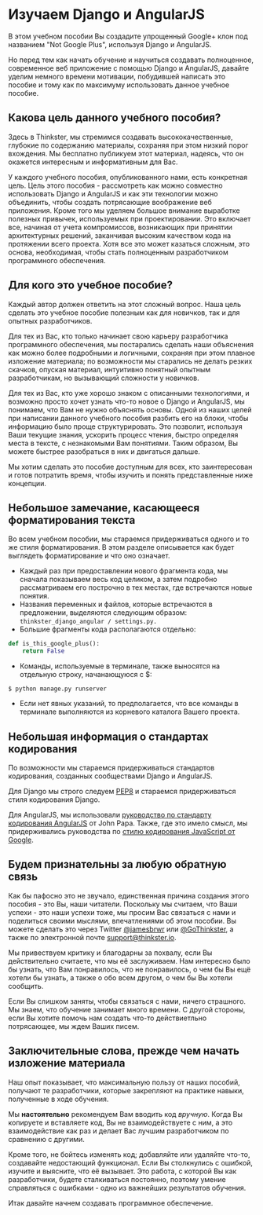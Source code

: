 # Изучаем Django и AngularJS

В этом учебном пособии Вы создадите упрощенный Google+ клон под названием "Not Google Plus", используя Django и AngularJS.

Но перед тем как начать обучение и научиться создавать полноценное, современное веб приложение с помощью Django и AngularJS,
давайте уделим немного времени мотивации, побудившей написать это пособие и тому как по максимуму использовать данное учебное пособие.

## Какова цель данного учебного пособия?

Здесь в Thinkster, мы стремимся создавать высококачественные, глубокие по содержанию материалы, сохраняя при этом низкий порог вхождения.
Мы бесплатно публикуем этот материал, надеясь, что он окажется интересным и информативным для Вас.

У каждого учебного пособия, опубликованного нами, есть конкретная цель. Цель этого пособия - рассмотреть как можно совместно 
использовать Django и AngularJS и как эти технологии можно объединить, чтобы создать потрясающие воображение веб приложения. Кроме того мы 
уделяем большое внимание выработке полезных привычек, используемых при проектировании. Это включает все, начиная от учета компромиссов, 
возникающих при принятии архитектурных решений, заканчивая высоким качеством кода на протяжении всего проекта. Хотя все это может
казаться сложным, это основа, необходимая, чтобы стать полноценным разработчиком программного обеспечения.

## Для кого это учебное пособие?

Каждый автор должен ответить на этот сложный вопрос. Наша цель сделать это учебное пособие полезным как для новичков, так и для опытных разработчиков.

Для тех из Вас, кто только начинает свою карьеру разработчика программного обеспечения, мы постарались сделать наши объяснения как можно более подробными и логичными, сохраняя при этом плавное изложение материала; по возможности мы старались не делать резких скачков, опуская материал, интуитивно понятный опытным разработчикам, но вызывающий сложности у новичков.

Для тех из Вас, кто уже хорошо знаком с описанными технологиями, и возможно просто хочет узнать что-то новое о Django и AngularJS, мы понимаем, что Вам не нужно объяснять основы. Одной из наших целей при написании данного учебного пособия разбить его на блоки, чтобы информацию было проще структурировать. Это позволит, используя Ваши текущие знания, ускорить процесс чтения, быстро определяя места в тексте, с незнакомыми Вам понятиями. Таким образом, Вы можете быстрее разобраться в них и двигаться дальше.

Мы хотим сделать это пособие доступным для всех, кто заинтересован и готов потратить время, чтобы изучить и понять представленные ниже концепции.

## Небольшое замечание, касающееся форматирования текста

Во всем учебном пособии, мы стараемся придерживаться одного и то же стиля форматирования. В этом разделе описывается как будет выглядеть форматирование и что оно означает.

* Каждый раз при предоставлении нового фрагмента кода, мы сначала показываем весь код целиком, а затем подробно рассматриваем его построчно в тех местах, где встречаются новые понятия.
* Названия переменных и файлов, которые встречаются в предложении, выделяются следующим образом: `thinkster_django_angular / settings.py.`
* Большие фрагменты кода располагаются отдельно:
```python
def is_this_google_plus():
    return False
```
* Команды, используемые в терминале, также выносятся на отдельную строку, начанающуюся с $:
``` 
$ python manage.py runserver 
```
* Если нет явных указаний, то предполагается, что все команды в терминале выполняются из корневого каталога Вашего проекта.

## Небольшая информация о стандартах кодирования

По возможности мы стараемся придерживаться стандартов кодирования, созданных сообществами Django и AngularJS.

Для Django мы строго следуем [PEP8](http://legacy.python.org/dev/peps/pep-0008/) и стараемся придерживаться стиля кодирования Django.

Для AngularJS, мы использовали [руководство по стандарту кодирования AngularJS](https://github.com/johnpapa/angularjs-styleguide) от John Papa. Также, где это имело смысл, мы придерживались руководства по [стилю кодирования JavaScript от Google](https://google-styleguide.googlecode.com/svn/trunk/javascriptguide.xml).

## Будем признательны за любую обратную связь

Как бы пафосно это не звучало, единственная причина создания этого пособия - это Вы, наши читатели. Поскольку мы считаем, что Ваши успехи - это наши успехи тоже, мы просим Вас связаться с нами и поделиться своими мыслями, впечатлениями об этом пособии. Вы можете сделать это через Twitter [@jamesbrwr](http://twitter.com/jamesbrwr) или [@GoThinkster](http://twitter.com/gothinkster), а также по электронной почте support@thinkster.io.

Мы привествуем критику и благодарны за похвалу, если Вы действительно считаете, что мы её заслуживаем. Нам интересно было бы узнать, что Вам понравилось, что не понравилось, о чем бы Вы ещё хотели бы узнать, а также о обо всем другом, о чем бы Вы хотели сообщить.

Если Вы слишком заняты, чтобы связаться с нами, ничего страшного. Мы знаем, что обучение занимает много времени. С другой стороны, если Вы хотите помочь нам создать что-то действиетльно потрясающее, мы ждем Ваших писем.

## Заключительные слова, прежде чем начать изложение материала

Наш опыт показывает, что максимальную пользу от наших пособий, получают те разработчики, которые закрепляют на практике навыки, полученные в ходе обучения.

Мы **настоятельно** рекомендуем Вам вводить код _вручную_. Когда Вы копируете и вставляете код, Вы не взаимодействуете с ним, а это взаимодействие как раз и делает Вас лучшим разработчиком по сравнению с другими.

Кроме того, не бойтесь изменять код; добавляйте или удаляйте что-то, создавайте недостающий функционал. Если Вы столкнулись с ошибкой, изучите и выясните, что её вызывает. Это работа, с которой Вы как разработчики, будете сталкиваться постоянно, поэтому умение справляться с ошибками - одно из важнейших результатов обучения.

Итак давайте начнем создавать программное обеспечение.

